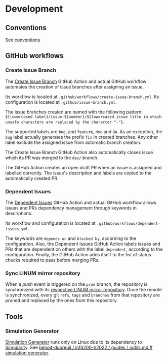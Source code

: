 # Development

## Conventions

See [conventions](doc/dev-conventions.md)


## GitHub workflows

### Create Issue Branch

The [Create Issue Branch](https://github.com/robvanderleek/create-issue-branch) GitHub Action and actual GitHub workflow automates the creation of issue branches after assigning an
issue.

Its workflow is located at `.github/workflows/create-issue-branch.yml`.
Its configuration is located at `.github/issue-branch.yml`.

The issue branches created are named with the following
pattern: `${lowercased label}/issue-${number}/${lowercased issue title in which unsafe characters are replaced by the character "-"}`.

The supported labels are `bug`, and `feature`, `doc` and `QA`.
As an exception, the `bug` label actually generates the prefix `fix` in created branches.
Any other label exclude the assigned issue from automatic branch creation.

The Create Issue Branch GitHub Action also automatically closes issue which its PR was merged to the `dev/` branch.

The GitHub Action creates an open draft PR when an issue is assigned and labelled correctly.
The issue's description and labels are copied to the automatically created PR.


### Dependent Issues

The [Dependent Issues](https://github.com/z0al/dependent-issues) GitHub Action and actual GitHub workflow allows issues and PRs dependency management through keywords in
descriptions.

Its workflow and configuration is located at `.github/workflows/dependent-issues.yml`.

The keywords are `depends on` and `blocked by`, according to the configuration.
Also, the Dependent Issues GitHub Action labels issues and PRs that are dependent on others with the label `dependent`, according to the configuration.
Finally, the GitHub Action adds itself to the list of status checks required to pass before merging PRs.


### Sync LINUM mirror repository

When a _push_ event is triggered on the `prod` branch, the repository is synchronized with
its [respective LINUM mirror repository](https://github.com/linum-uqam/inm5803-ete2022-benoit-dubreuil).
Once the remote is synchronized, every git `refs`, `tags` and `branches` from that repository are pruned and replaced by the ones from this repository.


## Tools

### Simulation Generator

[Simulation Generator](https://github.com/AlexVCaron/voxsim) runs only on Linux due to its dependency to [Singularity](https://sylabs.io/singularity).
See [benoit-dubreuil / inf6200-h2022 / guides / outils.md # simulation generator](https://github.com/benoit-dubreuil/inf6200-h2022/blob/main/guides/outils.md#simulation-generator).

